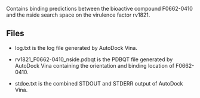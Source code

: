 Contains binding predictions between the bioactive compound F0662-0410 and the nside search space on the virulence factor rv1821.

## Files

- log.txt is the log file generated by AutoDock Vina.

- rv1821_F0662-0410_nside.pdbqt is the PDBQT file generated by AutoDock Vina containing the orientation and binding location of F0662-0410.

- stdoe.txt is the combined STDOUT and STDERR output of AutoDock Vina.

